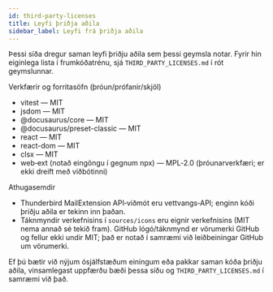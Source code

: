 ```yaml
---
id: third-party-licenses
title: Leyfi þriðja aðila
sidebar_label: Leyfi frá þriðja aðila
---
```


Þessi síða dregur saman leyfi þriðju aðila sem þessi geymsla notar. Fyrir
hin eiginlega lista í frumkóðatrénu, sjá `THIRD_PARTY_LICENSES.md` í
rót geymslunnar.

Verkfærir og forritasöfn (þróun/prófanir/skjöl)

- vitest — MIT
- jsdom — MIT
- @docusaurus/core — MIT
- @docusaurus/preset-classic — MIT
- react — MIT
- react-dom — MIT
- clsx — MIT
- web‑ext (notað eingöngu í gegnum npx) — MPL‑2.0 (þróunarverkfæri; er ekki dreift með viðbótinni)

Athugasemdir

- Thunderbird MailExtension API‑viðmót eru vettvangs‑API; enginn kóði þriðju aðila er tekinn inn þaðan.
- Táknmyndir verkefnisins í `sources/icons` eru eignir verkefnisins (MIT nema annað sé tekið fram). GitHub lógó/táknmynd er vörumerki GitHub og fellur ekki undir MIT; það er notað í samræmi við leiðbeiningar GitHub um vörumerki.

Ef þú bætir við nýjum ósjálfstæðum einingum eða pakkar saman kóða þriðju aðila, vinsamlegast uppfærðu bæði þessa
síðu og `THIRD_PARTY_LICENSES.md` í samræmi við það.
